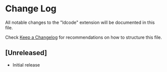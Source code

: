 # Change Log

All notable changes to the "ldcode" extension will be documented in this file.

Check [Keep a Changelog](http://keepachangelog.com/) for recommendations on how to structure this file.

## [Unreleased]

- Initial release